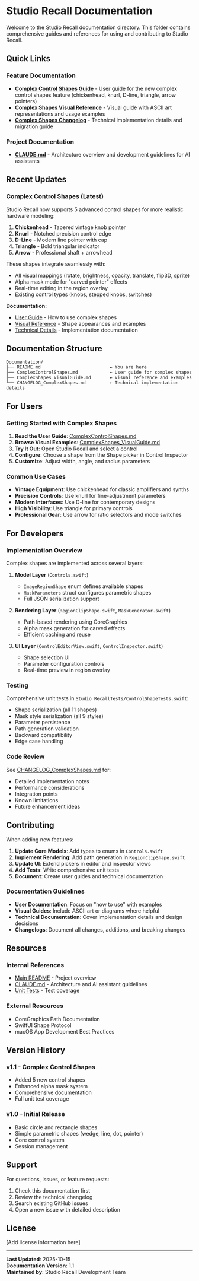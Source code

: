 # Studio Recall Documentation

Welcome to the Studio Recall documentation directory. This folder contains comprehensive guides and references for using and contributing to Studio Recall.

## Quick Links

### Feature Documentation

- **[Complex Control Shapes Guide](ComplexControlShapes.md)** - User guide for the new complex control shapes feature (chickenhead, knurl, D-line, triangle, arrow pointers)
- **[Complex Shapes Visual Reference](ComplexShapes_VisualGuide.md)** - Visual guide with ASCII art representations and usage examples
- **[Complex Shapes Changelog](CHANGELOG_ComplexShapes.md)** - Technical implementation details and migration guide

### Project Documentation

- **[CLAUDE.md](../CLAUDE.md)** - Architecture overview and development guidelines for AI assistants

## Recent Updates

### Complex Control Shapes (Latest)

Studio Recall now supports 5 advanced control shapes for more realistic hardware modeling:

1. **Chickenhead** - Tapered vintage knob pointer
2. **Knurl** - Notched precision control edge
3. **D-Line** - Modern line pointer with cap
4. **Triangle** - Bold triangular indicator
5. **Arrow** - Professional shaft + arrowhead

These shapes integrate seamlessly with:
- All visual mappings (rotate, brightness, opacity, translate, flip3D, sprite)
- Alpha mask mode for "carved pointer" effects
- Real-time editing in the region overlay
- Existing control types (knobs, stepped knobs, switches)

**Documentation:**
- [User Guide](ComplexControlShapes.md) - How to use complex shapes
- [Visual Reference](ComplexShapes_VisualGuide.md) - Shape appearances and examples
- [Technical Details](CHANGELOG_ComplexShapes.md) - Implementation documentation

## Documentation Structure

```
Documentation/
├── README.md                          ← You are here
├── ComplexControlShapes.md            ← User guide for complex shapes
├── ComplexShapes_VisualGuide.md       ← Visual reference and examples
└── CHANGELOG_ComplexShapes.md         ← Technical implementation details
```

## For Users

### Getting Started with Complex Shapes

1. **Read the User Guide**: [ComplexControlShapes.md](ComplexControlShapes.md)
2. **Browse Visual Examples**: [ComplexShapes_VisualGuide.md](ComplexShapes_VisualGuide.md)
3. **Try It Out**: Open Studio Recall and select a control
4. **Configure**: Choose a shape from the Shape picker in Control Inspector
5. **Customize**: Adjust width, angle, and radius parameters

### Common Use Cases

- **Vintage Equipment**: Use chickenhead for classic amplifiers and synths
- **Precision Controls**: Use knurl for fine-adjustment parameters
- **Modern Interfaces**: Use D-line for contemporary designs
- **High Visibility**: Use triangle for primary controls
- **Professional Gear**: Use arrow for ratio selectors and mode switches

## For Developers

### Implementation Overview

Complex shapes are implemented across several layers:

1. **Model Layer** (`Controls.swift`)
   - `ImageRegionShape` enum defines available shapes
   - `MaskParameters` struct configures parametric shapes
   - Full JSON serialization support

2. **Rendering Layer** (`RegionClipShape.swift`, `MaskGenerator.swift`)
   - Path-based rendering using CoreGraphics
   - Alpha mask generation for carved effects
   - Efficient caching and reuse

3. **UI Layer** (`ControlEditorView.swift`, `ControlInspector.swift`)
   - Shape selection UI
   - Parameter configuration controls
   - Real-time preview in region overlay

### Testing

Comprehensive unit tests in `Studio RecallTests/ControlShapeTests.swift`:
- Shape serialization (all 11 shapes)
- Mask style serialization (all 9 styles)
- Parameter persistence
- Path generation validation
- Backward compatibility
- Edge case handling

### Code Review

See [CHANGELOG_ComplexShapes.md](CHANGELOG_ComplexShapes.md) for:
- Detailed implementation notes
- Performance considerations
- Integration points
- Known limitations
- Future enhancement ideas

## Contributing

When adding new features:

1. **Update Core Models**: Add types to enums in `Controls.swift`
2. **Implement Rendering**: Add path generation in `RegionClipShape.swift`
3. **Update UI**: Extend pickers in editor and inspector views
4. **Add Tests**: Write comprehensive unit tests
5. **Document**: Create user guides and technical documentation

### Documentation Guidelines

- **User Documentation**: Focus on "how to use" with examples
- **Visual Guides**: Include ASCII art or diagrams where helpful
- **Technical Documentation**: Cover implementation details and design decisions
- **Changelogs**: Document all changes, additions, and breaking changes

## Resources

### Internal References

- [Main README](../README.md) - Project overview
- [CLAUDE.md](../CLAUDE.md) - Architecture and AI assistant guidelines
- [Unit Tests](../Studio%20RecallTests/) - Test coverage

### External Resources

- CoreGraphics Path Documentation
- SwiftUI Shape Protocol
- macOS App Development Best Practices

## Version History

### v1.1 - Complex Control Shapes
- Added 5 new control shapes
- Enhanced alpha mask system
- Comprehensive documentation
- Full unit test coverage

### v1.0 - Initial Release
- Basic circle and rectangle shapes
- Simple parametric shapes (wedge, line, dot, pointer)
- Core control system
- Session management

## Support

For questions, issues, or feature requests:
1. Check this documentation first
2. Review the technical changelog
3. Search existing GitHub issues
4. Open a new issue with detailed description

## License

[Add license information here]

---

**Last Updated**: 2025-10-15  
**Documentation Version**: 1.1  
**Maintained by**: Studio Recall Development Team
